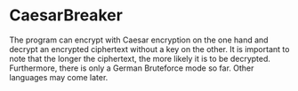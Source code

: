# CaesarBreaker
The program can encrypt with Caesar encryption on the one hand and decrypt an encrypted ciphertext without a key on the other. It is important to note that the longer the ciphertext, the more likely it is to be decrypted. Furthermore, there is only a German Bruteforce mode so far. Other languages may come later.
